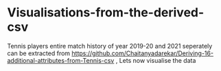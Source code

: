 # Visualisations-from-the-derived-csv
Tennis players entire match history of year 2019-20 and 2021 seperately can be extracted from https://github.com/Chaitanyadarekar/Deriving-16-additional-attributes-from-Tennis-csv , Lets now visualise the data
